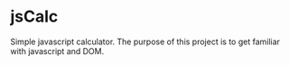 # jsCalc

Simple javascript calculator.
The purpose of this project is to get familiar with javascript and DOM.
